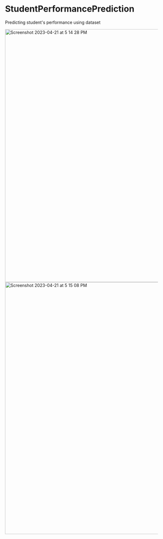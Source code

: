# StudentPerformancePrediction
Predicting student's performance using dataset 

<img width="835" alt="Screenshot 2023-04-21 at 5 14 28 PM" src="https://user-images.githubusercontent.com/79619620/233628057-013c33c8-62a3-426d-8bb3-d4d2d5e87e12.png">
<img width="832" alt="Screenshot 2023-04-21 at 5 15 08 PM" src="https://user-images.githubusercontent.com/79619620/233628077-b986d2d9-e277-48cc-b90a-4dc895147cfd.png">
